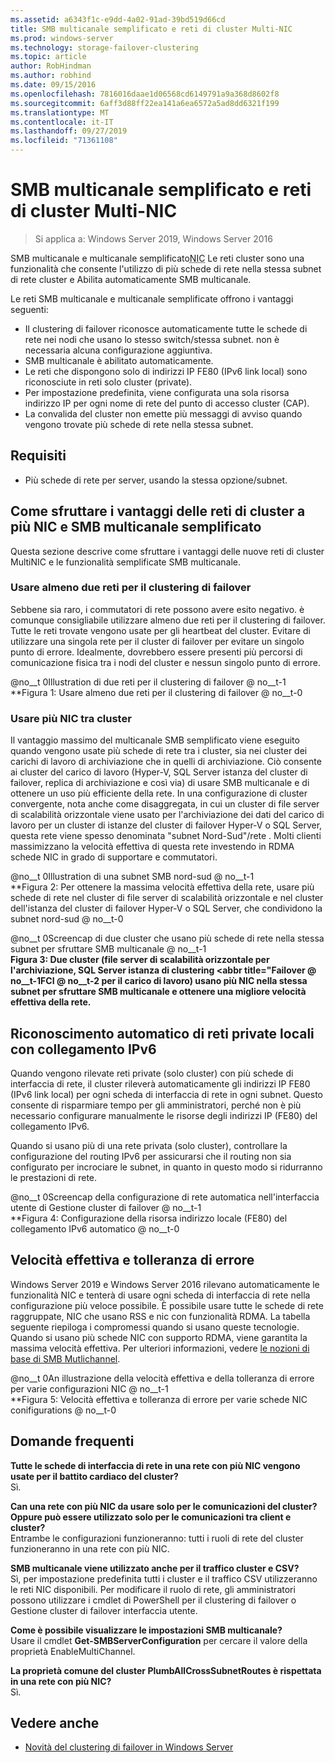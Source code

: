 ```yaml
---
ms.assetid: a6343f1c-e9dd-4a02-91ad-39bd519d66cd
title: SMB multicanale semplificato e reti di cluster Multi-NIC
ms.prod: windows-server
ms.technology: storage-failover-clustering
ms.topic: article
author: RobHindman
ms.author: robhind
ms.date: 09/15/2016
ms.openlocfilehash: 7816016daae1d06568cd6149791a9a368d8602f8
ms.sourcegitcommit: 6aff3d88ff22ea141a6ea6572a5ad8dd6321f199
ms.translationtype: MT
ms.contentlocale: it-IT
ms.lasthandoff: 09/27/2019
ms.locfileid: "71361108"
---
```

# <a name="simplified-smb-multichannel-and-multi-nic-cluster-networks"></a>SMB multicanale semplificato e reti di cluster Multi-NIC

> Si applica a: Windows Server 2019, Windows Server 2016

SMB multicanale e multicanale semplificato<abbr title="Scheda di interfaccia di rete">NIC</abbr> Le reti cluster sono una funzionalità che consente l'utilizzo di più schede di rete nella stessa subnet di rete cluster e Abilita automaticamente SMB multicanale.

Le reti SMB multicanale e multicanale semplificate offrono i vantaggi seguenti:  
- Il clustering di failover riconosce automaticamente tutte le schede di rete nei nodi che usano lo stesso switch/stessa subnet. non è necessaria alcuna configurazione aggiuntiva.  
- SMB multicanale è abilitato automaticamente.  
- Le reti che dispongono solo di indirizzi IP FE80 (IPv6 link local) sono riconosciute in reti solo cluster (private).  
- Per impostazione predefinita, viene configurata una sola risorsa indirizzo IP per ogni nome di rete del punto di accesso cluster (CAP).  
- La convalida del cluster non emette più messaggi di avviso quando vengono trovate più schede di rete nella stessa subnet.  

## <a name="requirements"></a>Requisiti  
-   Più schede di rete per server, usando la stessa opzione/subnet.  

## <a name="how-to-take-advantage-of-multi-nic-clusters-networks-and-simplified-smb-multichannel"></a>Come sfruttare i vantaggi delle reti di cluster a più NIC e SMB multicanale semplificato  
Questa sezione descrive come sfruttare i vantaggi delle nuove reti di cluster MultiNIC e le funzionalità semplificate SMB multicanale.  

### <a name="use-at-least-two-networks-for-failover-clustering"></a>Usare almeno due reti per il clustering di failover   
Sebbene sia raro, i commutatori di rete possono avere esito negativo. è comunque consigliabile utilizzare almeno due reti per il clustering di failover. Tutte le reti trovate vengono usate per gli heartbeat del cluster. Evitare di utilizzare una singola rete per il cluster di failover per evitare un singolo punto di errore. Idealmente, dovrebbero essere presenti più percorsi di comunicazione fisica tra i nodi del cluster e nessun singolo punto di errore.  

@no__t 0Illustration di due reti per il clustering di failover @ no__t-1  
**Figura 1: Usare almeno due reti per il clustering di failover @ no__t-0  

### <a name="use-multiple-nics-across-clusters"></a>Usare più NIC tra cluster  

Il vantaggio massimo del multicanale SMB semplificato viene eseguito quando vengono usate più schede di rete tra i cluster, sia nei cluster dei carichi di lavoro di archiviazione che in quelli di archiviazione. Ciò consente ai cluster del carico di lavoro (Hyper-V, SQL Server istanza del cluster di failover, replica di archiviazione e così via) di usare SMB multicanale e di ottenere un uso più efficiente della rete. In una configurazione di cluster convergente, nota anche come disaggregata, in cui un cluster di file server di scalabilità orizzontale viene usato per l'archiviazione dei dati del carico di lavoro per un cluster di istanze del cluster di failover Hyper-V o SQL Server, questa rete viene spesso denominata "subnet Nord-Sud"/rete . Molti clienti massimizzano la velocità effettiva di questa rete investendo in RDMA schede NIC in grado di supportare e commutatori.  

@no__t 0Illustration di una subnet SMB nord-sud @ no__t-1  
**Figura 2: Per ottenere la massima velocità effettiva della rete, usare più schede di rete nel cluster di file server di scalabilità orizzontale e nel cluster dell'istanza del cluster di failover Hyper-V o SQL Server, che condividono la subnet nord-sud @ no__t-0  

@no__t 0Screencap di due cluster che usano più schede di rete nella stessa subnet per sfruttare SMB multicanale @ no__t-1  
**Figura 3: Due cluster (file server di scalabilità orizzontale per l'archiviazione, SQL Server istanza di clustering <abbr title="Failover @ no__t-1FCI @ no__t-2 per il carico di lavoro) usano più NIC nella stessa subnet per sfruttare SMB multicanale e ottenere una migliore velocità effettiva della rete.** 

## <a name="automatic-recognition-of-ipv6-link-local-private-networks"></a>Riconoscimento automatico di reti private locali con collegamento IPv6  
Quando vengono rilevate reti private (solo cluster) con più schede di interfaccia di rete, il cluster rileverà automaticamente gli indirizzi IP FE80 (IPv6 link local) per ogni scheda di interfaccia di rete in ogni subnet. Questo consente di risparmiare tempo per gli amministratori, perché non è più necessario configurare manualmente le risorse degli indirizzi IP (FE80) del collegamento IPv6.  

Quando si usano più di una rete privata (solo cluster), controllare la configurazione del routing IPv6 per assicurarsi che il routing non sia configurato per incrociare le subnet, in quanto in questo modo si ridurranno le prestazioni di rete.  

@no__t 0Screencap della configurazione di rete automatica nell'interfaccia utente di Gestione cluster di failover @ no__t-1  
**Figura 4: Configurazione della risorsa indirizzo locale (FE80) del collegamento IPv6 automatico @ no__t-0  

## <a name="throughput-and-fault-tolerance"></a>Velocità effettiva e tolleranza di errore  
Windows Server 2019 e Windows Server 2016 rilevano automaticamente le funzionalità NIC e tenterà di usare ogni scheda di interfaccia di rete nella configurazione più veloce possibile. È possibile usare tutte le schede di rete raggruppate, NIC che usano RSS e nic con funzionalità RDMA. La tabella seguente riepiloga i compromessi quando si usano queste tecnologie. Quando si usano più schede NIC con supporto RDMA, viene garantita la massima velocità effettiva. Per ulteriori informazioni, vedere [le nozioni di base di SMB Mutlichannel](https://blogs.technet.microsoft.com/josebda/2012/06/28/the-basics-of-smb-multichannel-a-feature-of-windows-server-2012-and-smb-3-0/).

@no__t 0An illustrazione della velocità effettiva e della tolleranza di errore per varie configurazioni NIC @ no__t-1  
**Figura 5: Velocità effettiva e tolleranza di errore per varie schede NIC conifigurations @ no__t-0   

## <a name="frequently-asked-questions"></a>Domande frequenti  
**Tutte le schede di interfaccia di rete in una rete con più NIC vengono usate per il battito cardiaco del cluster?**  
    Sì.  

**Can una rete con più NIC da usare solo per le comunicazioni del cluster? Oppure può essere utilizzato solo per le comunicazioni tra client e cluster?**  
    Entrambe le configurazioni funzioneranno: tutti i ruoli di rete del cluster funzioneranno in una rete con più NIC.  

**SMB multicanale viene utilizzato anche per il traffico cluster e CSV?**  
    Sì, per impostazione predefinita tutti i cluster e il traffico CSV utilizzeranno le reti NIC disponibili. Per modificare il ruolo di rete, gli amministratori possono utilizzare i cmdlet di PowerShell per il clustering di failover o Gestione cluster di failover interfaccia utente.  

**Come è possibile visualizzare le impostazioni SMB multicanale?**  
    Usare il cmdlet **Get-SMBServerConfiguration** per cercare il valore della proprietà EnableMultiChannel.  

**La proprietà comune del cluster PlumbAllCrossSubnetRoutes è rispettata in una rete con più NIC?**  
     Sì.  

## <a name="see-also"></a>Vedere anche  
- [Novità del clustering di failover in Windows Server](whats-new-in-failover-clustering.md)  
